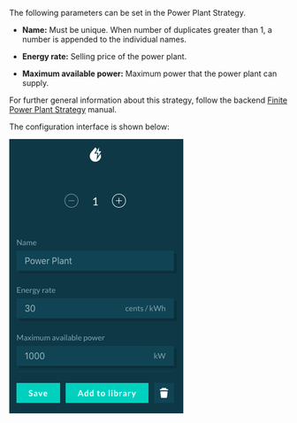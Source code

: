 The following parameters can be set in the Power Plant Strategy.

- **Name:** Must be unique. When number of duplicates greater than 1, a number is appended to the individual names.

- **Energy rate:** Selling price of the power plant.

- **Maximum available power:** Maximum power that the power plant can supply.

For further general information about this strategy, follow the backend [Finite Power Plant Strategy](finite-power-plant-strategy.md) manual.

The configuration interface is shown below:

![img](img/power-plant-1.png) 

